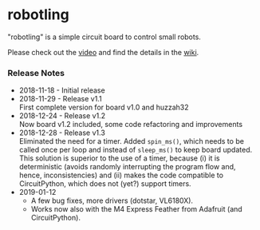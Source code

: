 # robotling

"robotling" is a simple circuit board to control small robots.

Please check out the [video](https://youtu.be/wil41YtIeN8) and find the details in the [wiki](https://github.com/teuler/robotling/wiki). 

### Release Notes

* 2018-11-18 - Initial release 
* 2018-11-29 - Release v1.1  
  First complete version for board v1.0 and huzzah32
* 2018-12-24 - Release v1.2  
  Now board v1.2 included, some code refactoring and improvements
* 2018-12-28 - Release v1.3  
  Eliminated the need for a timer. Added `spin_ms()`, which needs to be called once per loop and instead of `sleep_ms()` to keep board
  updated. This solution is superior to the use of a timer, because (i) it is deterministic (avoids randomly interrupting the program 
  flow and, hence, inconsistencies) and (ii) makes the code compatible to CircuitPython, which does not (yet?) support timers.
* 2019-01-12 
  - A few bug fixes, more drivers (dotstar, VL6180X). 
  - Works now also with the M4 Express Feather from Adafruit (and CircuitPython).
